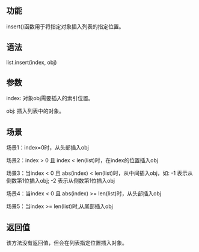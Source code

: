 ## 功能

insert()函数用于将指定对象插入列表的指定位置。

## 语法

list.insert(index, obj)

## 参数

index: 对象obj需要插入的索引位置。

obj: 插入列表中的对象。

## 场景

场景1：index=0时，从头部插入obj

场景2：index > 0 且 index < len(list)时，在index的位置插入obj

场景3：当index < 0 且 abs(index) < len(list)时，从中间插入obj，如: -1 表示从倒数第1位插入obj; -2 表示从倒数第1位插入obj

场景4：当index < 0 且 abs(index) >= len(list)时，从头部插入obj

场景5：当index >= len(list)时,从尾部插入obj

## 返回值

该方法没有返回值，但会在列表指定位置插入对象。